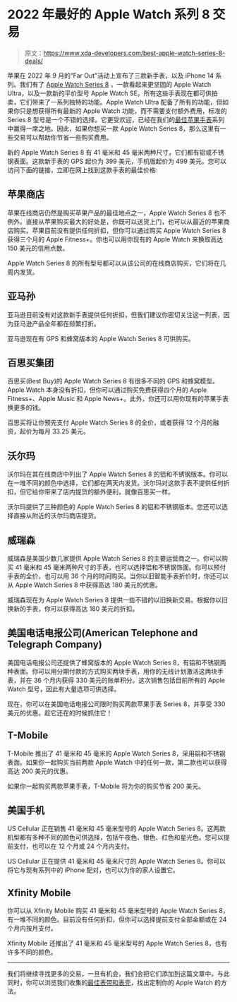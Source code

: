 # 2022 年最好的 Apple Watch 系列 8 交易

> 原文：<https://www.xda-developers.com/best-apple-watch-series-8-deals/>

苹果在 2022 年 9 月的“Far Out”活动上宣布了三款新手表，以及 iPhone 14 系列。我们有了 [Apple Watch Series 8](https://www.xda-developers.com/apple-watch-series-8/) ，一款看起来更坚固的 Apple Watch Ultra，以及一款新的平价型号 Apple Watch SE。所有这些手表现在都可供拍卖，它们带来了一系列独特的功能。Apple Watch Ultra 配备了所有的功能，但如果你只是想获得所有最新的 Apple Watch 功能，而不需要支付额外费用，标准的 Series 8 型号是一个不错的选择。它更受欢迎，已经在我们的[最佳苹果手表](https://www.xda-developers.com/best-apple-watch/)系列中赢得一席之地。因此，如果你想买一款 Apple Watch Series 8，那么这里有一些交易可以帮助你节省一些购买费用。

新的 Apple Watch Series 8 有 41 毫米和 45 毫米两种尺寸，它们都有铝或不锈钢表面。这款新手表的 GPS 起价为 399 美元，手机版起价为 499 美元。您可以访问下面的链接，立即在网上找到这款手表的最佳价格:

## 苹果商店

苹果在线商店仍然是购买苹果产品的最佳地点之一，Apple Watch Series 8 也不例外。直接从苹果购买最大的好处是，你既可以送货上门，也可以从最近的苹果商店购买。苹果目前没有提供任何折扣，但你可以通过购买 Apple Watch Series 8 获得三个月的 Apple Fitness+。你也可以用你现有的 Apple Watch 来换取高达 150 美元的信用点数。

Apple Watch Series 8 的所有型号都可以从该公司的在线商店购买，它们将在几周内发货。

## 亚马孙

亚马逊目前没有对这款新手表提供任何折扣，但我们建议你密切关注这一列表，因为亚马逊产品全年都在频繁打折。

亚马逊现在有 GPS 和蜂窝版本的 Apple Watch Series 8 可供购买。

## 百思买集团

百思买(Best Buy)的 Apple Watch Series 8 有很多不同的 GPS 和蜂窝模型。Apple Watch 本身没有折扣，但你可以通过购买免费获得四个月的 Apple Fitness+、Apple Music 和 Apple News+。此外，你还可以用你现有的苹果手表换更多的钱。

百思买将让你预先支付 Apple Watch Series 8 的全价，或者获得 12 个月的融资，起价为每月 33.25 美元。

## 沃尔玛

沃尔玛在其在线商店中列出了 Apple Watch Series 8 的铝和不锈钢版本。你可以在一堆不同的颜色中选择，它们都在两天内发货。沃尔玛对这款手表不提供任何折扣，但它给你带来了店内提货的额外便利，就像百思买一样。

沃尔玛提供了三种颜色的 Apple Watch Series 8 的铝和不锈钢版本。您还可以选择直接从附近的沃尔玛商店提货。

## 威瑞森

威瑞森是美国少数几家提供 Apple Watch Series 8 的主要运营商之一。你可以购买 41 毫米和 45 毫米两种尺寸的手表，也可以选择铝和不锈钢饰面。你可以预付手表的全价，也可以用 36 个月的时间购买。当你以旧智能手表折价时，你还可以从 Apple Watch Series 8 中获得高达 180 美元的优惠。

威瑞森现在为 Apple Watch Series 8 提供一些不错的以旧换新交易。根据你以旧换新的手表，你可以获得高达 180 美元的折扣。

## 美国电话电报公司(American Telephone and Telegraph Company)

美国电话电报公司还提供了蜂窝版本的 Apple Watch Series 8，有铝和不锈钢两种表面。你可以用分期付款的方式购买两块手表，用你的无线计划激活这两块手表，并在 36 个月内获得 330 美元的账单积分。这次销售包括目前所有的 Apple Watch 型号，因此有大量选项可供选择。

现在，你可以在美国电话电报公司限时购买两款苹果手表 Series 8，并享受 330 美元的优惠。趁它还在的时候抓住它！

## T-Mobile

T-Mobile 推出了 41 毫米和 45 毫米的 Apple Watch Series 8，采用铝和不锈钢表面。如果你一起购买当前两款 Apple Watch 中的任何一款，第二款也可以获得高达 200 美元的优惠。

如果你一起购买两款苹果手表，T-Mobile 将为你的购买节省 200 美元。

## 美国手机

US Cellular 正在销售 41 毫米和 45 毫米型号的 Apple Watch Series 8。这两款机型都有多种不同的颜色可供选择，包括午夜色、银色、红色和星光色。您可以提前支付，也可以在 12 个月或 24 个月内支付。

US Cellular 正在提供 41 毫米和 45 毫米尺寸的 Apple Watch Series 8。你可以将它与现有系列中的 iPhone 配对，也可以为你的家人设置它。

## Xfinity Mobile

你可以从 Xfinity Mobile 购买 41 毫米和 45 毫米型号的 Apple Watch Series 8，有一堆不同的颜色。目前没有任何折扣，但你可以选择提前支付全部金额或在 24 个月内按月支付。

Xfinity Mobile 还推出了 41 毫米和 45 毫米型号的 Apple Watch Series 8，也有许多不同的颜色。

* * *

我们将继续寻找更多的交易，一旦有机会，我们会把它们添加到这篇文章中。与此同时，你可以浏览我们收集的[最佳表带和表壳](https://www.xda-developers.com/best-apple-watch-bands/)，找出定制你的 Apple Watch 的方法。